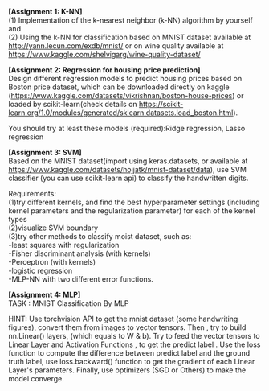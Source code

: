 **[Assignment 1: K-NN]**  
(1) Implementation of the k-nearest neighbor (k-NN) algorithm by yourself and  
(2) Using the k-NN for classification based on MNIST dataset available at http://yann.lecun.com/exdb/mnist/ or on wine quality available at https://www.kaggle.com/shelvigarg/wine-quality-dataset/  
  
  
**[Assignment 2: Regression for housing price prediction]**  
Design different regression models to predict housing prices based on Boston price dataset, which can be downloaded directly on kaggle (https://www.kaggle.com/datasets/vikrishnan/boston-house-prices) or loaded by scikit-learn(check details on https://scikit-learn.org/1.0/modules/generated/sklearn.datasets.load_boston.html).   
  
You should try at least these models (required):Ridge regression, Lasso regression  
  
  
**[Assignment 3: SVM]**  
Based on the MNIST dataset(import using keras.datasets, or available at https://www.kaggle.com/datasets/hojjatk/mnist-dataset/data), use SVM classifier (you can use scikit-learn api) to classify the handwritten digits.  
  
Requirements:  
(1)try different kernels, and find the best hyperparameter settings (including kernel parameters and the regularization parameter) for each of the kernel types  
(2)visualize SVM boundary  
(3)try other methods to classify moist dataset, such as:  
-least squares with regularization  
-Fisher discriminant analysis (with kernels)  
-Perceptron (with kernels)  
-logistic regression  
-MLP-NN with two different error functions.  
  
  
**[Assignment 4: MLP]**  
TASK : MNIST Classification By MLP  
  
HINT: Use torchvision API to get the mnist dataset (some handwriting figures), convert them from images to vector tensors. Then , try to build nn.Linear() layers, (which equals to W & b). Try to feed the vector tensors to Linear Layer and Activation Functions , to get the predict label . Use the loss function to compute the difference between predict label and the ground truth label, use loss.backward() function to get the gradient of each Linear Layer's parameters. Finally, use optimizers (SGD or Others) to make the model converge. 

